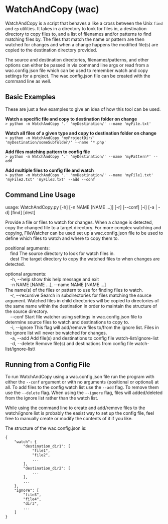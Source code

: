 # WatchAndCopy (wac)
WatchAndCopy is a script that behaves a like a cross between the Unix `find` and `cp` utilities. It takes in a directory
to look for files in, a destination directory to copy files to, and a list of filenames and/or patterns to find matching files by.
The files that match the name or pattern are then watched for changes and when a change happens the modified file(s) are
copied to the destination directory provided.

The source and destination directories, filenames/patterns, and other options can either be passed in via command line args
or read from a wac.config.json file which can be used to remember watch and copy settings for a project. The wac.config.json file
can be created with the command line as well.

## Basic Examples
These are just a few examples to give an idea of how this tool can be used.

**Watch a specific file and copy to destination folder on change**\
`> python -m WatchAndCopy '.' 'myDestination/' --name 'myFile.txt'`

**Watch all files of a given type and copy to destination folder on change**\
`> python -m WatchAndCopy 'myProjectDir/' 'myDestination/someSubfolder/' --name '*.php'`

**Add files matching pattern to config file**\
`> python -m WatchAndCopy '.' 'myDestination/' --name 'myPattern*' --add`

**Add multiple files to config file and watch**\
`> python -m WatchAndCopy '.' 'myDestination/' --name 'myFile1.txt' 'myFile2.txt' 'myFile3.txt' --add --conf`

## Command Line Usage
usage: WatchAndCopy.py [-h] [-n NAME [NAME ...]] [-r] [--conf] [-i] [-a | -d] [find] [dest]

Provide a file or files to watch for changes. When a change is detected, copy the changed file to a target directory. For more
complex watching and copying, FileWatcher can be used set up a wac.config.json file to be used to define which files to watch
and where to copy them to.

positional arguments:\
&nbsp;&nbsp;&nbsp;&nbsp;find                  The source directory to look for watch files in.\
&nbsp;&nbsp;&nbsp;&nbsp;dest                  The target directory to copy the watched files to when changes are detected.

optional arguments:\
&nbsp;&nbsp;&nbsp;&nbsp;-h, --help            show this help message and exit\
&nbsp;&nbsp;&nbsp;&nbsp;-n NAME [NAME ...], --name NAME [NAME ...]\
                        The name(s) of the files or pattern to use for finding files to watch.\
&nbsp;&nbsp;&nbsp;&nbsp;-r, --recursive       Search in subdirectories for files matching the source argument. Watched files in child directories will
                        be copied to directories of the same name within the destination in order to maintain the structure of
                        the source directory.\
&nbsp;&nbsp;&nbsp;&nbsp;--conf                Start file watcher using settings in wac.config.json file to determine source files to watch and
                        destinations to copy to.\
&nbsp;&nbsp;&nbsp;&nbsp;-i, --ignore          This flag will add/remove files to/from the ignore list. Files in the ignore list will never be watched
                        for changes.\
&nbsp;&nbsp;&nbsp;&nbsp;-a, --add             Add file(s) and destinations to config file watch-list/ignore-list\
&nbsp;&nbsp;&nbsp;&nbsp;-d, --delete          Remove file(s) and destinations from config file watch-list/ignore-list\

## Running from a Config File
To run WatchAndCopy using a wac.config.json file run the program with either the `--conf` argument or with no arguments (positional or optional) 
at all. To add files to the config watch list use the `--add` flag. To remove them use the `--delete` flag. When using the `--ignore` flag, files will
added/deleted from the ignore list rather than the watch list.

While using the command line to create and add/remove files to the watch/ignore list is probably the easist way to set up the config file, 
feel free to manually create or modify the contents of it if you like.

The structure of the wac.config.json is:
```
{
    "watch": {
        "destination_dir1": [
            "file1",
            "file2",
            ...
        ],
        "destination_dir2": [
            ...
        ],
        ...
    },
    "ignore": [
        "file3",
        "file4",
        "dir3",
        ...
    ]
}
```